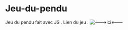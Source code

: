 # Jeu-du-pendu
Jeu du pendu fait avec JS . Lien du jeu : ![--->ici<---](https://nymphadorart.github.io/Jeu-du-pendu/)

